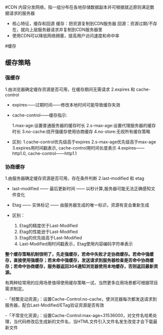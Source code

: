 #CDN
内容分发网络，指一组分布在各地存储数据副本并可根据就近原则满足数据请求的服务器
- 核心特征，缓存和回源
  缓存：把资源复制到CDN服务器
  回源：资源过期/不存在，就向上层服务器请求并复制到CDN服务器里
- 使用CDN可以降低网络拥塞，提高用户访问速度和命中率

#缓存
## 缓存策略
### 强缓存
1.由浏览器确定缓存资源是否可用，在缓存期间无需请求
2.expires 和 cache-control
- expires——过期时间——修改本地时间可能导致缓存失效
- cache-control——缓存指示:

    1.max-age:设置普通服务器的缓存时长
    2.s-max-age:设置代理服务器的缓存时长
    3.no-cache:绕开强缓存使用协商缓存
    4.no-store:无视所有缓存策略

- 区别:
  1.cache-control优先级高于expires
  2.s-max-age优先级高于max-age
  3.expires用时间戳表示, cache-control用时间长度表示
  4.expires——http1.0, cache-control——http1.1
### 协商缓存
1.由服务器确定缓存资源是否可用，存在条件判断
2.last-modified 和 etag
- last-modified —— 最后更新时间 —— 以秒计算,服务器可能无法正确感知文件变化
- Etag —— 实体标记 —— 由服务器生成的唯一标识，资源有变会重新生成

- 区别：
  1. Etag的精度优于Last-Modified
  2. Etag的性能逊于Last-Modified
  3. Etag的优先级高于Last-Modified
  4. Last-Modified用时间戳表示，Etag使用内容编码字符串表示

**整个缓存策略机制很明了，先走强缓存，若命中失败才走协商缓存。若命中强缓存，直接使用强缓存；若未命中强缓存，发送请求到服务器检查是否命中协商缓存；若命中协商缓存，服务器返回304通知浏览器使用本地缓存，否则返回最新资源。**

有两种较常用的应用场景值得使用缓存策略一试，当然更多应用场景都可根据项目需求制定。

-「频繁变动资源」：设置Cache-Control:no-cache，使浏览器每次都发送请求到服务器，配合Last-Modified/ETag验证资源是否有效

-「不常变化资源」：设置Cache-Control:max-age=31536000，对文件名哈希处理，当代码修改后生成新的文件名，当HTML文件引入文件名发生改变才会下载最新文件